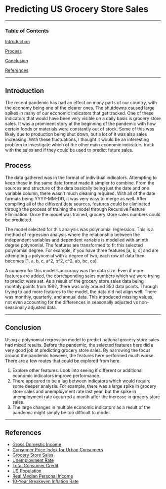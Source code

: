 # Predicting US Grocery Store Sales

-----------
### Table of Contents

[Introduction](https://github.com/dtbrehm/Portfolio/tree/main/Predicting%20US%20Grocery%20Store%20Sales#introduction)

[Process](https://github.com/dtbrehm/Portfolio/tree/main/Predicting%20US%20Grocery%20Store%20Sales#process)

[Conclusion](https://github.com/dtbrehm/Portfolio/tree/main/Predicting%20US%20Grocery%20Store%20Sales#conclusion)

[References](https://github.com/dtbrehm/Portfolio/tree/main/Predicting%20US%20Grocery%20Store%20Sales#references)

-----------
## Introduction
The recent pandemic has had an effect on many parts of our country, with the economy being one of the clearer ones. The shutdowns caused large spikes in many of our economic indicators that get tracked. One of these indicators that would have been very visible on a daily basis is grocery store sales. It was a prominent story at the beginning of the pandemic with how certain foods or materials were constantly out of stock. Some of this was likely due to production being shut down, but a lot of it was also sales increasing. With these fluctuations, I thought it would be an interesting problem to investigate which of the other main economic indicators track with the sales and if they could be used to predict future sales.

## Process
The data gathered was in the format of individual indicators. Attempting to keep these in the same date format made it simpler to combine. From the sources and structure of the data basically being just the date and one variable column, there wasn’t much cleaning required. With all of the date formats being YYYY-MM-DD, it was very easy to merge as well. After compiling all of the different data sources, features could be eliminated through the process of training the model through Recursive Feature Elimination. Once the model was trained, grocery store sales numbers could be predicted.

The model selected for this analysis was polynomial regression. This is a method of regression analysis where the relationship between the independent variables and dependent variable is modelled with an nth degree polynomial. The features are transformed to fit this selected polynomial degree. For example, if you have three features [a, b, c] and are attempting a polynomial with a degree of two, each row of data then becomes [1, a, b, c, a^2, b^2, c^2, ab, bc, ca].

A concern for this model’s accuracy was the data size. Even if more features are added, the corresponding sales numbers which we were trying to predict were set. As a result of the grocery store sales data being monthly points from 1992, there was only around 350 data points. Through trying to add more features to the model, the data did not align well. There was monthly, quarterly, and annual data. This introduced missing values, not even accounting for the differences in seasonally adjusted vs non-seasonally adjusted data. 

-----------
## Conclusion
Using a polynomial regression model to predict national grocery store sales had mixed results. Before the pandemic, the selected features here did a very good job at predicting grocery store sales. By narrowing the focus around the pandemic however, the features here performed much worse. 
There are a few routes that could be explored from here. 
  1. Explore other features. Look into seeing if different or additional economic indicators improve performance.
  2. There appeared to be a lag between indicators which would require some deeper analysis.  For example, there was a large spike in grocery store sales and unemployment rate last year, but the spike in unemployment rate occurred a month after the increase in grocery store sales.
  3. The large changes in multiple economic indicators as a result of the pandemic might simply be too difficult to model.

-----------
## References
* [Gross Domestic Income](https://fred.stlouisfed.org/series/GDI)
* [Consumer Price Index for Urban Consumers](https://fred.stlouisfed.org/series/CPIAUCSL)
* [Grocery Store Sales](https://fred.stlouisfed.org/series/RSGCS)
* [Unemployment Rate](https://fred.stlouisfed.org/series/UNRATE)
* [Total Consumer Credit](https://fred.stlouisfed.org/series/TOTALSL)
* [US Population](https://fred.stlouisfed.org/series/POPTHM)
* [Real Median Personal Income](https://fred.stlouisfed.org/series/MEPAINUSA672N)
* [10-Year Breakeven Inflation Rate](https://fred.stlouisfed.org/series/T10YIEM)
